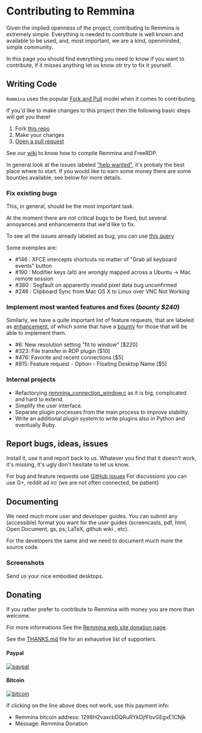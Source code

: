 # Contributing to Remmina

Given the implied openness of the project, contributing to Remmina is extremely simple.
Everything is needed to contribute is well known and available to be used, and, most important, we are a kind, openminded, simple community.

In this page you should find everything you need to know if you want to contribute, if it misses anything let us know otr try to fix it yourself.

## Writing Code

`Remmina` uses the popular [Fork and Pull](http://stackoverflow.com/questions/11582995/what-is-the-fork-pull-model-in-github) model when it comes to contributing.

If you'd like to make changes to this project then the following basic steps will get you there!

1. Fork [this repo](https://github.com/FreeRDP/Remmina#fork-destination-box)
2. Make your changes
3. [Open a pull request](https://github.com/FreeRDP/Remmina/compare)

See our [wiki](https://github.com/FreeRDP/Remmina/wiki) to know how to compile Remmina and FreeRDP.

In general look at the issues labeled ["help wanted"](https://github.com/FreeRDP/Remmina/issues?utf8=✓&q=is%3Aopen%20sort%3Acreated-asc%20label%3A"help%20wanted"), it's probaly the best place where to start.
If you would like to earn some money there are some bounties available, see below for more details.

### Fix existing bugs

This, in general, should be the most important task.

At the moment there are not critical bugs to be fixed, but several annoyances and enhancements that we'd like to fix.

To see all the issues already labeled as bug, you can use [this query](https://github.com/FreeRDP/Remmina/issues?milestone=none&state=open&sort=created&labels=bug&direction=asc)

Some exemples are:

- #146 : XFCE intercepts shortcuts no matter of "Grab all keyboard events" button
- #190 : Modifier keys (alt) are wrongly mapped across a Ubuntu -> Mac remote session
- #380 : Segfault on apparently invalid pixel data  bug   unconfirmed
- #246 : Clipboard Sync from Mac OS X to Linux over VNC Not Working

### Implement most wanted features and fixes (_bounty $240_)

Similarly, we have a quite important list of feature requests, that are labeled as [enhancement](https://github.com/FreeRDP/Remmina/issues?milestone=none&state=open&sort=created&labels=enhancement&direction=asc),
of which some that have a [bounty](https://github.com/FreeRDP/Remmina/issues?milestone=none&state=open&sort=created&labels=enhancement%2Cbounty&direction=asc) for those that will be able to implement them.

- #6: New resolution setting "fit to window" [$220]
- #323: File transfer in RDP plugin [$10]
- #476: Favorite and recent connections [$5]
- #815: Feature request - Option - Floating Desktop Name [$5]

### Internal projects

- Refactorying [remmina_connection_window.c](https://github.com/FreeRDP/Remmina/blob/next/remmina/src/remmina_connection_window.c) as it is big, complicated and hard to extend.
- Simplify the user interface.
- Separate plugin processes from the main process to improve stability.
- Write an additional plugin system to write plugins also in Python and eventually Ruby.

## Report bugs, ideas, issues

Install it, use it and report back to us.
Whatever you find that it doesn't work, it's missing, it's ugly don't hesitate to let us know.

For bug and feature requests use [GitHub issues](https://github.com/FreeRDP/Remmina/issues)
For discussions you can use G+, reddit ad irc (we are not often connected, be patient)

## Documenting

We need much more user and developer guides.
You can submit any (accessible) format you want for the user guides (screencasts, pdf, html, Open Document, gs, ps, LaTeX, github wiki , etc).

For the developers the same and we need to document much more the source code.

### Screenshots

Send us your nice embodied desktops.

## Donating

If you rather prefer to contribute to Remmina with money you are more than welcome.

For more informations See the [Remmina web site donation page](http://remmina.org/wp/donations).

See the [THANKS.md](https://raw.githubusercontent.com/FreeRDP/Remmina/next/THANKS.md) file for an exhaustive list of supporters.

#### Paypal

[![paypal](https://www.paypalobjects.com/en_US/CH/i/btn/btn_donateCC_LG.gif)](https://www.paypal.com/cgi-bin/webscr?cmd=_s-xclick&hosted_button_id=ZBD87JG52PTZC)

#### Bitcoin

[![bitcoin](http://www.remmina.org/wp/wp-content/uploads/2016/06/bitcoin_1298H2vaxcbDQRuR-e1465504491655.png)](bitcoin:1298H2vaxcbDQRuRYkDjfFbvGEgxE1CNjk?label=Remmina%20Donation)

If clicking on the line above does not work, use this payment info:

- Remmina bitcoin address:  1298H2vaxcbDQRuRYkDjfFbvGEgxE1CNjk
- Message: Remmina Donation

